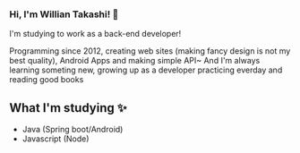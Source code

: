 ### Hi, I'm Willian Takashi! 👋

I'm studying to work as a back-end developer!

Programming since 2012, creating web sites (making fancy design is not my best quality), Android Apps and making simple API~
And I'm always learning someting new, growing up as a developer practicing everday and reading good books 


## What I'm studying ✨
 - Java (Spring boot/Android)
 - Javascript (Node)

<!--
**willtet/willtet** is a ✨ _special_ ✨ repository because its `README.md` (this file) appears on your GitHub profile.

Here are some ideas to get you started:

- 🔭 I’m currently working on ...
- 🌱 I’m currently learning ...
- 👯 I’m looking to collaborate on ...
- 🤔 I’m looking for help with ...
- 💬 Ask me about ...
- 📫 How to reach me: ...
- 😄 Pronouns: ...
- ⚡ Fun fact: ...
-->

